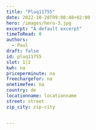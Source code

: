 ```yaml
---
title: "Pluq11755"
date: 2022-10-28T09:08:48+02:00
hero: /images/hero-3.jpg
excerpt: "A default excerpt"
timeToRead: 0
authors:
  - Paul
draft: false
id: pluq11755
slot: 1|2
kwh: na
priceperminute: na
freechargefor: na
onetimefee: na
country: de
locationname: locationname
street: street
zip_city: zip-city


---
```

